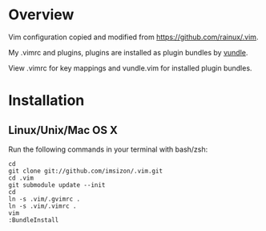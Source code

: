 Overview
========
Vim configuration copied and modified from https://github.com/rainux/.vim.

My .vimrc and plugins, plugins are installed as plugin bundles by [vundle](http://github.com/gmarik/vundle).

View .vimrc for key mappings and vundle.vim for installed plugin bundles.

Installation
============

Linux/Unix/Mac OS X
--------------------

Run the following commands in your terminal with bash/zsh:

    cd
    git clone git://github.com/imsizon/.vim.git
    cd .vim
    git submodule update --init
    cd
    ln -s .vim/.gvimrc .
    ln -s .vim/.vimrc .
    vim
    :BundleInstall
